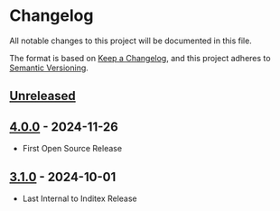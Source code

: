 # Changelog

All notable changes to this project will be documented in this file.

The format is based on [Keep a Changelog](https://keepachangelog.com/en/1.0.0/),
and this project adheres to [Semantic Versioning](https://semver.org/spec/v2.0.0.html).

## [Unreleased]

## [4.0.0] - 2024-11-26

- First Open Source Release

## [3.1.0] - 2024-10-01

- Last Internal to Inditex Release

[Unreleased]: https://github.com/InditexTech/karatetools-oss/compare/4.0.0...HEAD

[4.0.0]: https://github.com/InditexTech/karatetools-oss/compare/3.1.0...4.0.0

[3.1.0]: https://github.com/InditexTech/karatetools-oss/releases/tag/3.1.0
